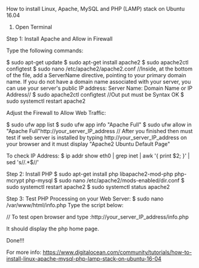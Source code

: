 How to install Linux, Apache, MySQL and PHP (LAMP) stack on Ubuntu 16.04

1. Open Terminal 


Step 1: Install Apache and Allow in Firewall

Type the following commands:

$ sudo apt-get update
$ sudo apt-get install apache2
$ sudo apache2ctl configtest
$ sudo nano /etc/apache2/apache2.conf
//Inside, at the bottom of the file, add a ServerName directive, pointing to your primary domain name. If you do not have a domain name associated with your server, you can use your server's public IP address:
Server Name: Domain Name or IP Address//
$ sudo apache2ctl configtest
//Out put must be Syntax OK
$ sudo systemctl restart apache2

Adjust the Firewall to Allow Web Traffic:

$ sudo ufw app list
$ sudo ufw app info "Apache Full"
$ sudo ufw allow in "Apache Full"http://your_server_IP_address
// After you finished then must test if web server is installed by typing http://your_server_IP_address on your browser and it must display "Apache2 Ubuntu Default Page"

To check IP Address:
$ ip addr show eth0 | grep inet | awk '{ print $2; }' | sed 's/\/.*$//'

Step 2: Install PHP
$ sudo apt-get install php libapache2-mod-php php-mcrypt php-mysql
$ sudo nano /etc/apache2/mods-enabled/dir.conf
$ sudo systemctl restart apache2
$ sudo systemctl status apache2

Step 3: Test PHP Processing on your Web Server:
$ sudo nano /var/www/html/info.php
Type the script below:
<?php
phpinfo();
?>
// To test open browser and type :http://your_server_IP_address/info.php

It should display the php home page.

Done!!!

For more info: https://www.digitalocean.com/community/tutorials/how-to-install-linux-apache-mysql-php-lamp-stack-on-ubuntu-16-04
